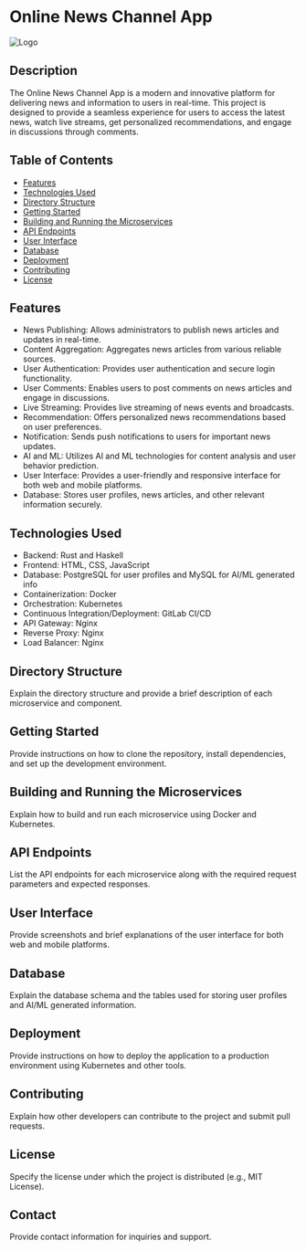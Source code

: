 # Online News Channel App

![Logo](link-to-your-logo.png)

## Description

The Online News Channel App is a modern and innovative platform for delivering news and information to users in real-time. This project is designed to provide a seamless experience for users to access the latest news, watch live streams, get personalized recommendations, and engage in discussions through comments.

## Table of Contents

- [Features](#features)
- [Technologies Used](#technologies-used)
- [Directory Structure](#directory-structure)
- [Getting Started](#getting-started)
- [Building and Running the Microservices](#building-and-running-the-microservices)
- [API Endpoints](#api-endpoints)
- [User Interface](#user-interface)
- [Database](#database)
- [Deployment](#deployment)
- [Contributing](#contributing)
- [License](#license)

## Features

- News Publishing: Allows administrators to publish news articles and updates in real-time.
- Content Aggregation: Aggregates news articles from various reliable sources.
- User Authentication: Provides user authentication and secure login functionality.
- User Comments: Enables users to post comments on news articles and engage in discussions.
- Live Streaming: Provides live streaming of news events and broadcasts.
- Recommendation: Offers personalized news recommendations based on user preferences.
- Notification: Sends push notifications to users for important news updates.
- AI and ML: Utilizes AI and ML technologies for content analysis and user behavior prediction.
- User Interface: Provides a user-friendly and responsive interface for both web and mobile platforms.
- Database: Stores user profiles, news articles, and other relevant information securely.

## Technologies Used

- Backend: Rust and Haskell
- Frontend: HTML, CSS, JavaScript
- Database: PostgreSQL for user profiles and MySQL for AI/ML generated info
- Containerization: Docker
- Orchestration: Kubernetes
- Continuous Integration/Deployment: GitLab CI/CD
- API Gateway: Nginx
- Reverse Proxy: Nginx
- Load Balancer: Nginx

## Directory Structure

Explain the directory structure and provide a brief description of each microservice and component.

## Getting Started

Provide instructions on how to clone the repository, install dependencies, and set up the development environment.

## Building and Running the Microservices

Explain how to build and run each microservice using Docker and Kubernetes.

## API Endpoints

List the API endpoints for each microservice along with the required request parameters and expected responses.

## User Interface

Provide screenshots and brief explanations of the user interface for both web and mobile platforms.

## Database

Explain the database schema and the tables used for storing user profiles and AI/ML generated information.

## Deployment

Provide instructions on how to deploy the application to a production environment using Kubernetes and other tools.

## Contributing

Explain how other developers can contribute to the project and submit pull requests.

## License

Specify the license under which the project is distributed (e.g., MIT License).

## Contact

Provide contact information for inquiries and support.
